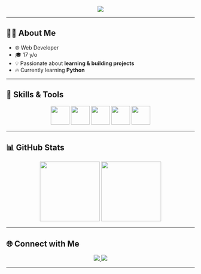 <!-- Banner -->
<p align="center">
  <img src="https://capsule-render.vercel.app/api?type=wave&color=gradient&height=200&section=header&text=Hi%20I'm%20Sam%20👋&fontSize=50&fontAlignY=35&animation=fadeIn" />
</p>

---

## 👨‍💻 About Me  
- 🌐 Web Developer  
- 🎓 17 y/o  
- 💡 Passionate about **learning & building projects**  
- 🔥 Currently learning **Python**

---

## 🚀 Skills & Tools  
<p align="center">
  <img src="https://cdn.jsdelivr.net/gh/devicons/devicon/icons/html5/html5-original.svg" width="50" height="50"/>
  <img src="https://cdn.jsdelivr.net/gh/devicons/devicon/icons/css3/css3-original.svg" width="50" height="50"/>
  <img src="https://cdn.jsdelivr.net/gh/devicons/devicon/icons/javascript/javascript-original.svg" width="50" height="50"/>
  <img src="https://cdn.jsdelivr.net/gh/devicons/devicon/icons/python/python-original.svg" width="50" height="50"/>
  <img src="https://cdn.jsdelivr.net/gh/devicons/devicon/icons/csharp/csharp-original.svg" width="50" height="50"/>
</p>

---

## 📊 GitHub Stats  
<p align="center">
  <img src="https://github-readme-stats.vercel.app/api?username=YourGitHubUsername&show_icons=true&theme=tokyonight" height="160"/>
  <img src="https://github-readme-stats.vercel.app/api/top-langs/?username=YourGitHubUsername&layout=compact&theme=tokyonight" height="160"/>
</p>

---

## 🌐 Connect with Me  
<p align="center">
  <a href="https://linkedin.com/in/your-linkedin" target="_blank">
    <img src="https://img.shields.io/badge/LinkedIn-blue?style=for-the-badge&logo=linkedin&logoColor=white"/>
  </a>
  <a href="mailto:your-email@example.com">
    <img src="https://img.shields.io/badge/Email-red?style=for-the-badge&logo=gmail&logoColor=white"/>
  </a>
</p>

---
